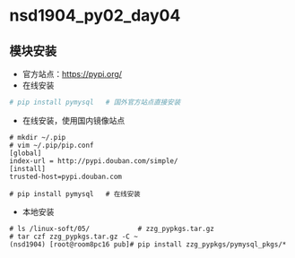 # nsd1904_py02_day04

## 模块安装

- 官方站点：https://pypi.org/
- 在线安装

```python
# pip install pymysql   # 国外官方站点直接安装
```

- 在线安装，使用国内镜像站点

```shell
# mkdir ~/.pip
# vim ~/.pip/pip.conf
[global]
index-url = http://pypi.douban.com/simple/
[install]  
trusted-host=pypi.douban.com

# pip install pymysql   # 在线安装
```

- 本地安装

```shell
# ls /linux-soft/05/            # zzg_pypkgs.tar.gz
# tar czf zzg_pypkgs.tar.gz -C ~
(nsd1904) [root@room8pc16 pub]# pip install zzg_pypkgs/pymysql_pkgs/*
```












